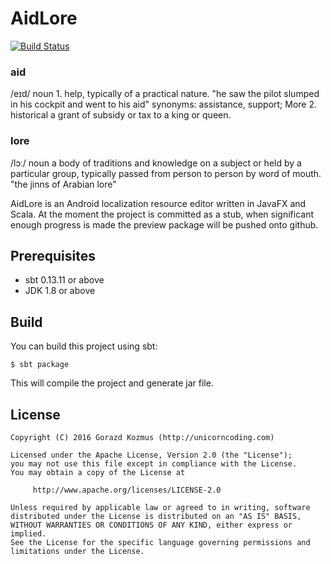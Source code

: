 # AidLore

[![Build Status](https://travis-ci.org/c05m1x/aidlore.svg?branch=master)](https://travis-ci.org/c05m1x/aidlore)

### aid
/eɪd/
noun
1.
help, typically of a practical nature.
"he saw the pilot slumped in his cockpit and went to his aid"
synonyms:	assistance, support; More
2.
historical
a grant of subsidy or tax to a king or queen.

### lore
/lɔː/
noun
a body of traditions and knowledge on a subject or held by a particular group, typically passed from person to person by word of mouth.
"the jinns of Arabian lore"

AidLore is an Android localization resource editor written in JavaFX and Scala. At the moment the project is committed as a stub, when significant enough progress is made the preview package will be pushed onto github.  

Prerequisites
-------------
* sbt 0.13.11 or above
* JDK 1.8 or above

Build
-----
You can build this project using sbt:

    $ sbt package

This will compile the project and generate jar file.

License
-------

    Copyright (C) 2016 Gorazd Kozmus (http://unicorncoding.com)

	Licensed under the Apache License, Version 2.0 (the "License");
	you may not use this file except in compliance with the License.
	You may obtain a copy of the License at

	     http://www.apache.org/licenses/LICENSE-2.0

	Unless required by applicable law or agreed to in writing, software
	distributed under the License is distributed on an "AS IS" BASIS,
	WITHOUT WARRANTIES OR CONDITIONS OF ANY KIND, either express or implied.
	See the License for the specific language governing permissions and
	limitations under the License.